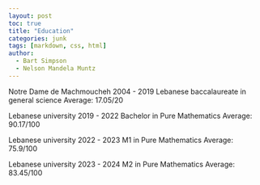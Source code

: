```yaml
---
layout: post
toc: true
title: "Education"
categories: junk
tags: [markdown, css, html]
author:
  - Bart Simpson
  - Nelson Mandela Muntz
---
```


Notre Dame de Machmoucheh
2004 - 2019
Lebanese baccalaureate in general science
Average: 17.05/20 

Lebanese university
2019 - 2022
Bachelor in Pure Mathematics
Average: 90.17/100 

Lebanese university
2022 - 2023
M1 in Pure Mathematics
Average: 75.9/100 

Lebanese university
2023 - 2024
M2 in Pure Mathematics
Average: 83.45/100
